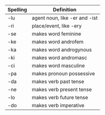 | Spelling | Definition |
|----------|------------|
| -lu | agent noun, like -er and -ist |
| -ri | place/event, like -ery |
| -se | makes word feminine |
| -ke | makes word androfem |
| -ka | makes word androgynous |
| -ki | makes word andromasc |
| -ci | makes word masculine |
| -pa | makes pronoun possessive |
| -da | makes verb past tense |
| -ne | makes verb present tense |
| -lo | makes verb future tense |
| -do | makes verb imperative |
